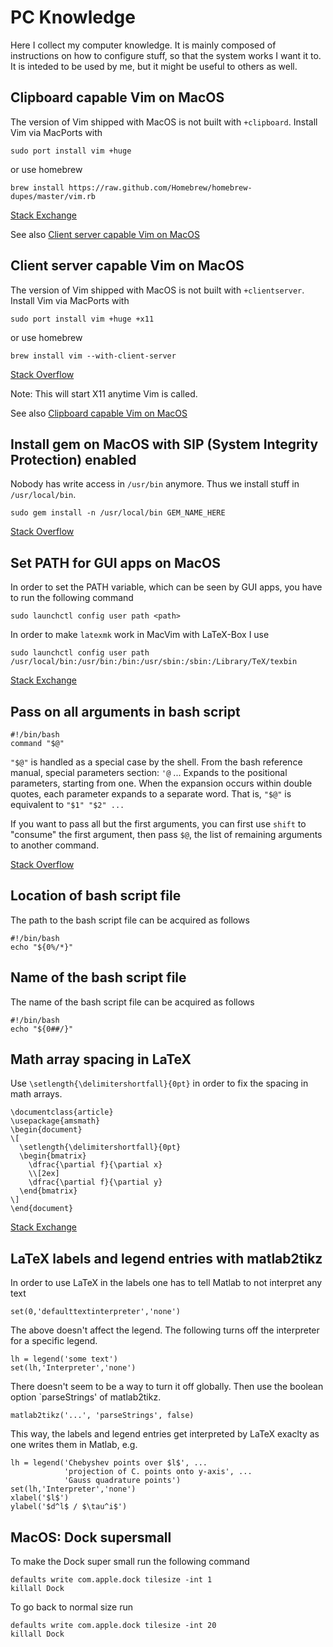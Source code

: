 # PC Knowledge

Here I collect my computer knowledge.
It is mainly composed of instructions on how to configure stuff, so that the system works I want it to.
It is inteded to be used by me, but it might be useful to others as well.

## Clipboard capable Vim on MacOS
The version of Vim shipped with MacOS is not built with `+clipboard`.
Install Vim via MacPorts with
```
sudo port install vim +huge
```
or use homebrew
```
brew install https://raw.github.com/Homebrew/homebrew-dupes/master/vim.rb
```
[Stack Exchange](https://superuser.com/questions/421057/install-vim-with-clipboard-support-using-macports-in-os-x-10-7-3)

See also [Client server capable Vim on MacOS](#client-server-capable-vim-on-macos)

## Client server capable Vim on MacOS
The version of Vim shipped with MacOS is not built with `+clientserver`.
Install Vim via MacPorts with
```
sudo port install vim +huge +x11
```
or use homebrew
```
brew install vim --with-client-server
```
[Stack Overflow](http://stackoverflow.com/a/10231902)

Note: This will start X11 anytime Vim is called.

See also [Clipboard capable Vim on MacOS](#clipboard-capable-vim-on-macos)

## Install gem on MacOS with SIP (System Integrity Protection) enabled
Nobody has write access in `/usr/bin` anymore.
Thus we install stuff in `/usr/local/bin`.
```
sudo gem install -n /usr/local/bin GEM_NAME_HERE
```
[Stack Overflow](http://stackoverflow.com/a/34234878)

## Set PATH for GUI apps on MacOS
In order to set the PATH variable, which can be seen by GUI apps, you have to run the following command
```
sudo launchctl config user path <path>
```
In order to make `latexmk` work in MacVim with LaTeX-Box I use
```
sudo launchctl config user path /usr/local/bin:/usr/bin:/bin:/usr/sbin:/sbin:/Library/TeX/texbin
```
[Stack Exchange](http://apple.stackexchange.com/a/243946)

## Pass on all arguments in bash script
```
#!/bin/bash
command "$@"
```
`"$@"` is handled as a special case by the shell.
From the bash reference manual, special parameters section:
`'@` ... Expands to the positional parameters, starting from one.
When the expansion occurs within double quotes, each parameter expands to a separate word.
That is, `"$@"` is equivalent to `"$1" "$2" ...`

If you want to pass all but the first arguments, you can first use `shift` to \"consume\" the first argument, then pass `$@`, the list of remaining arguments to another command.

[Stack Overflow](http://stackoverflow.com/a/3816747)

## Location of bash script file
The path to the bash script file can be acquired as follows
```
#!/bin/bash
echo "${0%/*}"
```

## Name of the bash script file
The name of the bash script file can be acquired as follows
```
#!/bin/bash
echo "${0##/}"
```

## Math array spacing in LaTeX

Use `\setlength{\delimitershortfall}{0pt}` in order to fix the spacing in math arrays.

```
\documentclass{article}
\usepackage{amsmath}
\begin{document}
\[
  \setlength{\delimitershortfall}{0pt}
  \begin{bmatrix}
    \dfrac{\partial f}{\partial x}
    \\[2ex]
    \dfrac{\partial f}{\partial y}
  \end{bmatrix}
\]
\end{document}
```

[Stack Exchange](http://tex.stackexchange.com/questions/19457/using-display-style-fraction-in-a-matrix-environment/61290#61290)

## LaTeX labels and legend entries with matlab2tikz

In order to use LaTeX in the labels one has to tell Matlab to not interpret any text

```
set(0,'defaulttextinterpreter','none')
```

The above doesn't affect the legend. The following turns off the interpreter for a specific legend.

```
lh = legend('some text')
set(lh,'Interpreter','none')
```

There doesn't seem to be a way to turn it off globally.
Then use the boolean option `parseStrings' of matlab2tikz.

```
matlab2tikz('...', 'parseStrings', false)
```

This way, the labels and legend entries get interpreted by LaTeX exaclty as one writes them in Matlab, e.g.

```
lh = legend('Chebyshev points over $l$', ...
            'projection of C. points onto y-axis', ...
            'Gauss quadrature points')
set(lh,'Interpreter','none')
xlabel('$l$')
ylabel('$d^l$ / $\tau^i$')
```

## MacOS: Dock supersmall
To make the Dock super small run the following command

```
defaults write com.apple.dock tilesize -int 1
killall Dock
```

To go back to normal size run
```
defaults write com.apple.dock tilesize -int 20
killall Dock
```

